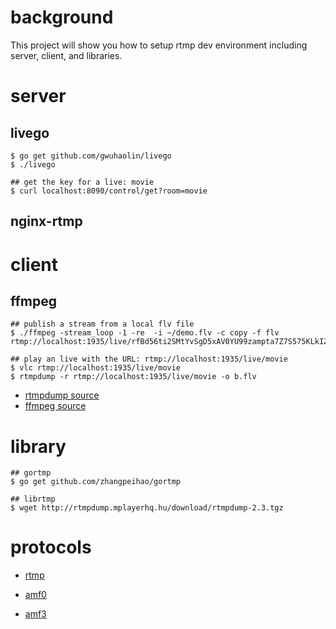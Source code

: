 # background

This project will show you how to setup rtmp dev environment including server, client, and libraries.

# server

## livego

```shell
$ go get github.com/gwuhaolin/livego
$ ./livego

## get the key for a live: movie
$ curl localhost:8090/control/get?room=movie

```



## nginx-rtmp

# client

## ffmpeg

```shell
## publish a stream from a local flv file
$ ./ffmpeg -stream_loop -1 -re  -i ~/demo.flv -c copy -f flv rtmp://localhost:1935/live/rfBd56ti2SMtYvSgD5xAV0YU99zampta7Z7S575KLkIZ9PYk

## play an live with the URL: rtmp://localhost:1935/live/movie
$ vlc rtmp://localhost:1935/live/movie
$ rtmpdump -r rtmp://localhost:1935/live/movie -o b.flv

```

* [rtmpdump source](http://rtmpdump.mplayerhq.hu/download/)
* [ffmpeg source](https://ffmpeg.org/download.html#releases)

# library

``` shell
## gortmp
$ go get github.com/zhangpeihao/gortmp

## librtmp
$ wget http://rtmpdump.mplayerhq.hu/download/rtmpdump-2.3.tgz

```

# protocols

* [rtmp](https://www.adobe.com/devnet/rtmp.html)

* [amf0](http://download.macromedia.com/pub/labs/amf/amf0_spec_121207.pdf)

* [amf3](http://download.macromedia.com/pub/labs/amf/amf3_spec_121207.pdf)

